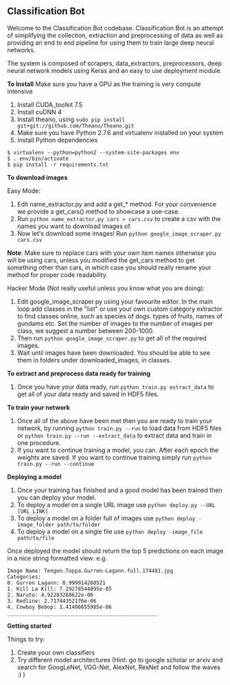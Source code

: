 **Classification Bot**
----------------------
Welcome to the Classification Bot codebase. Classification Bot is an attempt of simplifying the collection, extraction and preprocessing of data as well as providing an end to end pipeline for using them to train large deep neural networks.

The system is composed of scrapers, data_extractors, preprocessors, deep neural network models using Keras and an easy to use deployment module.

**To Install**
Make sure you have a GPU as the training is very compute intensive

1. Install CUDA_toolkit 7.5
2. Install cuDNN 4
3. Install theano, using `sudo pip install git+git://github.com/Theano/Theano.git`
4. Make sure you have Python 2.7.6 and virtualenv installed on your system
5. Install Python dependencies

```
$ virtualenv --python=python2 --system-site-packages env
$ . env/bin/activate
$ pip install -r requirements.txt
```

**To download images**

Easy Mode:
  1. Edit name_extractor.py and add a get_* method. For your convenience we provide a get_cars() method to showcase a use-case.
  2. Run `python name_extractor.py cars > cars.csv` to create a csv with the names you want to download images of.
  3. Now let's download some images! Run `python google_image_scraper.py cars.csv`

  **Note**: Make sure to replace cars with your own item names otherwise you will be using cars, unless you modified the get_cars method to get something other than cars, in which case you should really rename your method for proper code readability.

Hacker Mode (Not really useful unless you know what you are doing):
1. Edit google_image_scraper.py using your favourite editor. In the main loop add classes in the "list" or use your own custom category extractor to find classes online, such as species of dogs.
types of fruits, names of gundams etc. Set the number of images to the number of images per class, we suggest a number between 200-1000.
2. Then run `python google_image_scraper.py` to get all of the required images.
3. Wait until images have been downloaded. You should be able to see them in folders under downloaded_images, in classes.

**To extract and preprocess data ready for training**

1. Once you have your data ready, run `python train.py extract_data` to get all of your data ready and saved in HDF5 files.

**To train your network**

1. Once all of the above have been met then you are ready to train your network, by running `python train.py --run` to load data from HDF5 files or `python train.py --run --extract_data` to extract data and train in one procedure.
2. If you want to continue training a model, you can. After each epoch the weights are saved. If you want to continue training simply run `python train.py --run --continue`


**Deploying a model**

1. Once your training has finished and a good model has been trained then you can deploy your model.
2. To deploy a model on a single URL image use `python deploy.py --URL [URL_LINK]`
3. To deploy a model on a folder full of images use `python deploy -image_folder path/to/folder`
4. To deploy a model on a single file use `python deploy -image_file path/to/file`

Once deployed the model should return the top 5 predictions on each image in a nice string formatted view: e.g.

```
Image Name: Tengen.Toppa.Gurren-Lagann.full.174481.jpg
Categories:
0. Gurren Lagann: 0.999914288521
1. Kill La Kill: 7.29278544895e-05
2. Naruto: 4.92283288622e-06
3. Redline: 2.71744352176e-06
4. Cowboy Bebop: 1.41406655985e-06
_________________________________________________
```

**Getting started**

Things to try:

1. Create your own classifiers
2. Try different model architectures (Hint: go to google scholar or arxiv and search for GoogLeNet, VGG-Net, AlexNet, ResNet and follow the waves :) )
